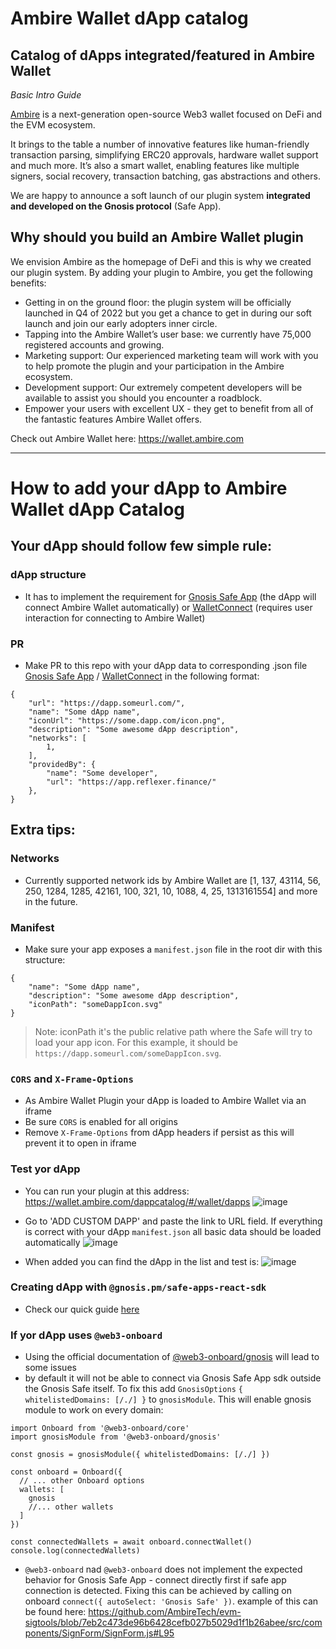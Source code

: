 # Ambire Wallet dApp catalog
Catalog of dApps integrated/featured in Ambire Wallet
---


_Basic Intro Guide_

[Ambire](https://www.ambire.com/) is a next-generation open-source Web3 wallet focused on DeFi and the EVM ecosystem.

It brings to the table a number of innovative features like human-friendly transaction parsing, simplifying ERC20 approvals, hardware wallet support and much more. It’s also a smart wallet, enabling features like multiple signers, social recovery, transaction batching, gas abstractions and others.

We are happy to announce a soft launch of our plugin system **integrated and developed on the Gnosis protocol** (Safe App).


## Why should you build an Ambire Wallet plugin

We envision Ambire as the homepage of DeFi and this is why we created our plugin system. By adding your plugin to Ambire, you get the following benefits: 

- Getting in on the ground floor: the plugin system will be officially launched in Q4 of 2022 but you get a chance to get in during our soft launch and join our early adopters inner circle. 
- Tapping into the Ambire Wallet’s user base: we currently have 75,000 registered accounts and growing. 
- Marketing support: Our experienced marketing team will work with you to help promote the plugin and your participation in the Ambire ecosystem. 
- Development support: Our extremely competent developers will be available to assist you should you encounter a roadblock.
- Empower your users with excellent UX - they get to benefit from all of the fantastic features Ambire Wallet offers. 

Check out Ambire Wallet here: https://wallet.ambire.com

---

# How to add your dApp to Ambire Wallet dApp Catalog

## Your dApp should follow few simple rule:

### dApp structure
- It has to implement the requirement for [Gnosis Safe App](https://docs.gnosis-safe.io/build/sdks/safe-apps/get-started) (the dApp will connect Ambire Wallet automatically) or [WalletConnect](https://docs.walletconnect.com/quick-start/dapps/client) (requires user interaction for connecting to Ambire Wallet)

### PR
- Make PR to this repo with your dApp data to corresponding .json file [Gnosis Safe App](/src/catalogs/wallet-gnosis.applist.json) / [WalletConnect](/src/catalogs/wallet-walletconnect.applist.json) in the following format:

```
{
    "url": "https://dapp.someurl.com/",
    "name": "Some dApp name",
    "iconUrl": "https://some.dapp.com/icon.png",
    "description": "Some awesome dApp description",
    "networks": [
        1, 
    ],
    "providedBy": {
        "name": "Some developer",
        "url": "https://app.reflexer.finance/"
    },
}
  ```
## Extra tips:

### Networks
- Currently supported network ids by Ambire Wallet are [1, 137, 43114, 56, 250, 1284, 1285, 42161, 100, 321, 10, 1088, 4, 25, 1313161554] and more in the future.

### Manifest
- Make sure your app exposes a `manifest.json` file in the root dir with this structure:
```
{
    "name": "Some dApp name",
    "description": "Some awesome dApp description",
    "iconPath": "someDappIcon.svg"
}
```

> Note: iconPath it's the public relative path where the Safe will try to load your app icon. For this example, it should be `https://dapp.someurl.com/someDappIcon.svg`.
### `CORS` and `X-Frame-Options`
- As Ambire Wallet Plugin your dApp is loaded to Ambire Wallet via an iframe
- Be sure `CORS` is enabled for all origins
- Remove `X-Frame-Options` from dApp headers if persist as this will prevent it to open in iframe

### Test yor dApp
- You can run your plugin at this address: https://wallet.ambire.com/dappcatalog/#/wallet/dapps
![image](https://user-images.githubusercontent.com/10422618/187924428-291f8147-e9a4-4b5a-8caf-0612a317e2ab.png)

- Go to 'ADD CUSTOM DAPP' and paste the link to URL field. If everything is correct with your dApp `manifest.json` all basic data should be loaded automatically
![image](https://user-images.githubusercontent.com/10422618/187926581-5b14b28c-9ec2-4008-9a22-0f6b1527b949.png)

- When added you can find the dApp in the list and test is:
![image](https://user-images.githubusercontent.com/10422618/187954712-18dc3906-a183-4305-88a2-d522a7fa1ec9.png)

### Creating dApp with `@gnosis.pm/safe-apps-react-sdk`
- Check our quick guide [here](/how-to-create-a-plugin.md)

### If yor dApp uses `@web3-onboard`
- Using the official documentation of [@web3-onboard/gnosis](https://docs.blocknative.com/onboard/gnosis) will lead to some issues
- by default it will not be able to connect via Gnosis Safe App sdk outside the Gnosis Safe itself. To fix this add `GnosisOptions` `{ whitelistedDomains: [/./] }` to `gnosisModule`. This will enable gnosis module to work on every domain:

```
import Onboard from '@web3-onboard/core'
import gnosisModule from '@web3-onboard/gnosis'

const gnosis = gnosisModule({ whitelistedDomains: [/./] })

const onboard = Onboard({
  // ... other Onboard options
  wallets: [
    gnosis
    //... other wallets
  ]
})

const connectedWallets = await onboard.connectWallet()
console.log(connectedWallets)
```
- `@web3-onboard` nad `@web3-onboard` does not implement the expected behavior for Gnosis Safe App - connect directly first if safe app connection is detected. Fixing this can be achieved by calling on onboard `connect({ autoSelect: 'Gnosis Safe' })`. example of this can be found here: https://github.com/AmbireTech/evm-sigtools/blob/7eb2c473de96b6428cefb027b5029d1f1b26abee/src/components/SignForm/SignForm.js#L95
